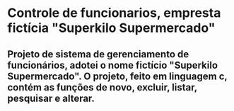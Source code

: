 # Controle de funcionarios, empresta fictícia "Superkilo Supermercado"
## Projeto de sistema de gerenciamento de funcionários, adotei o nome fictício "Superkilo Supermercado". O projeto, feito em linguagem c, contém as funções de novo, excluir, listar, pesquisar e alterar.